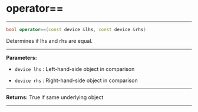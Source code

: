 # operator==

---

```cpp
bool operator==(const device &lhs, const device &rhs)
```


Determines if lhs and rhs are equal. 


---
**Parameters:**

 - `device lhs`
: Left-hand-side object in comparison 

 - `device rhs`
: Right-hand-side object in comparison 


---
**Returns:** True if same underlying object 

---
